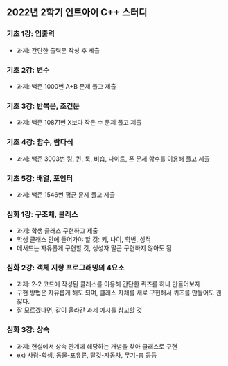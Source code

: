 ## 2022년 2학기 인트아이 C++ 스터디

### 기초 1강: 입출력
- 과제: 간단한 출력문 작성 후 제출

### 기초 2강: 변수
- 과제: 백준 1000번 A+B 문제 풀고 제출

### 기초 3강: 반복문, 조건문
- 과제: 백준 10871번 X보다 작은 수 문제 풀고 제출

### 기초 4강: 함수, 람다식
- 과제: 백준 3003번 킹, 퀸, 룩, 비숍, 나이트, 폰 문제 함수를 이용해 풀고 제출

### 기초 5강: 배열, 포인터
- 과제: 백준 1546번 평균 문제 풀고 제출

### 심화 1강: 구조체, 클래스
- 과제: 학생 클래스 구현하고 제출
- 학생 클래스 안에 들어가야 할 것: 키, 나이, 학번, 성적
- 메서드는 자유롭게 구현할 것, 생성자 말곤 구현하지 않아도 됨

### 심화 2강: 객체 지향 프로그래밍의 4요소
- 과제: 2-2 코드에 작성된 클래스를 이용해 간단한 퀴즈를 하나 만들어보자
- 구현 방법은 자유롭게 해도 되며, 클래스 자체를 새로 구현해서 퀴즈를 만들어도 괜찮다.
- 잘 모르겠다면, 같이 올라간 과제 예시를 참고할 것

### 심화 3강: 상속
- 과제: 현실에서 상속 관계에 해당하는 개념을 찾아 클래스로 구현
- ex) 사람-학생, 동물-포유류, 탈것-자동차, 무기-총 등등